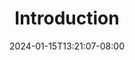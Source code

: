 ---
weight: 999
title: "Introduction"
description: ""
icon: "article"
date: "2024-01-15T13:21:07-08:00"
lastmod: "2024-01-15T13:21:07-08:00"
draft: true
toc: true
---